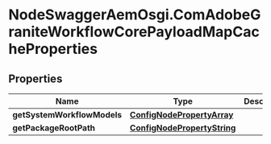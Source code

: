 # NodeSwaggerAemOsgi.ComAdobeGraniteWorkflowCorePayloadMapCacheProperties

## Properties
Name | Type | Description | Notes
------------ | ------------- | ------------- | -------------
**getSystemWorkflowModels** | [**ConfigNodePropertyArray**](ConfigNodePropertyArray.md) |  | [optional] 
**getPackageRootPath** | [**ConfigNodePropertyString**](ConfigNodePropertyString.md) |  | [optional] 


